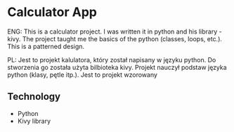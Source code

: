 # Calculator App

ENG: This is a calculator project. I was written it in python and his library - kivy. The project taught me the basics of the python (classes, loops, etc.). This is a patterned design.

PL: Jest to projekt kalulatora, który został napisany w języku python. Do stworzenia go została użyta bilbioteka kivy. Projekt nauczył podstaw języka python (klasy, pętle itp.). Jest to projekt wzorowany

## Technology 
  - Python
  - Kivy library
